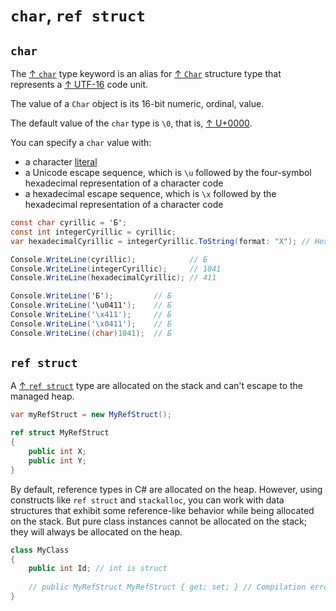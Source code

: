 # `char`, `ref struct`

## `char`

The [↑ `char`](https://learn.microsoft.com/en-us/dotnet/csharp/language-reference/builtin-types/char) type keyword is an alias for [↑ `Char`](https://learn.microsoft.com/en-us/dotnet/api/system.char) structure type that represents a [↑ UTF-16](https://en.wikipedia.org/wiki/UTF-16) code unit.

The value of a `Char` object is its 16-bit numeric, ordinal, value.

The default value of the `char` type is `\0`, that is, [↑ U+0000](https://www.compart.com/en/unicode/U+0000).

You can specify a `char` value with:

- a character [literal](/csharp/literal.md)
- a Unicode escape sequence, which is `\u` followed by the four-symbol hexadecimal representation of a character code
- a hexadecimal escape sequence, which is `\x` followed by the hexadecimal representation of a character code

```csharp
const char cyrillic = 'Б';
const int integerCyrillic = cyrillic;
var hexadecimalCyrillic = integerCyrillic.ToString(format: "X"); // Hexadecimal value in string form

Console.WriteLine(cyrillic);            // Б
Console.WriteLine(integerCyrillic);     // 1041
Console.WriteLine(hexadecimalCyrillic); // 411

Console.WriteLine('Б');         // Б
Console.WriteLine('\u0411');    // Б
Console.WriteLine('\x411');     // Б
Console.WriteLine('\x0411');    // Б
Console.WriteLine((char)1041);  // Б
```

## `ref struct`

A [↑ `ref struct`](https://learn.microsoft.com/en-us/dotnet/csharp/language-reference/builtin-types/ref-struct) type are allocated on the stack and can't escape to the managed heap.

```csharp
var myRefStruct = new MyRefStruct();

ref struct MyRefStruct
{
    public int X;
    public int Y;
}
```

By default, reference types in C# are allocated on the heap. However, using constructs like `ref struct` and `stackalloc`, you can work with data structures that exhibit some reference-like behavior while being allocated on the stack. But pure class instances cannot be allocated on the stack; they will always be allocated on the heap.

```csharp
class MyClass
{
    public int Id; // int is struct
    
    // public MyRefStruct MyRefStruct { get; set; } // Compilation error: Auto-property cannot be of byref-like type 'MyRefStruct' unless it is an instance member of a 'ref' struct
}
```
